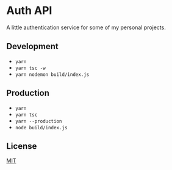 # Auth API

A little authentication service for some of my personal projects.

## Development

- `yarn`
- `yarn tsc -w`
- `yarn nodemon build/index.js`

## Production

- `yarn`
- `yarn tsc`
- `yarn --production`
- `node build/index.js`

## License

[MIT](./LICENSE)
